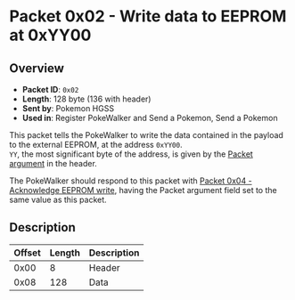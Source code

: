 # Packet 0x02 - Write data to EEPROM at 0xYY00
## Overview
- **Packet ID**: ``0x02``
- **Length**: 128 byte (136 with header)
- **Sent by**: Pokemon HGSS
- **Used in**: Register PokeWalker and Send a Pokemon, Send a Pokemon

This packet tells the PokeWalker to write the data contained in the payload to the external EEPROM, at the address ``0xYY00``.  
``YY``, the most significant byte of the address, is given by the [Packet argument](../01%20-%20Packet%20Format.md#header-description) in the header.

The PokeWalker should respond to this packet with [Packet 0x04 - Acknowledge EEPROM write](0x04%20-%20Acknowledge%20EEPROM%20write.md), having the Packet argument field set to the same value as this packet.

## Description
| Offset | Length | Description |
|--------|--------|-------------|
| 0x00   | 8      | Header      |
| 0x08   | 128    | Data        |
